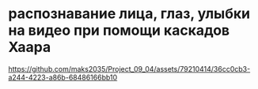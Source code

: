 # распознавание лица, глаз, улыбки на видео при помощи каскадов Хаара


https://github.com/maks2035/Project_09_04/assets/79210414/36cc0cb3-a244-4223-a86b-68486166bb10

